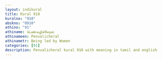 ```yaml
---
layout: indikural
title: Kural 910
kuralno: "910"
abskno: "0910"
athino: "91"
athiname: பெண்வழிச்சேறல்
athinameen: Penvalicheral
athinametr: Being led by Women
categories: [91]
description: Penvalicheral kural 910 with meaning in tamil and english 
---
```


